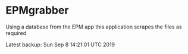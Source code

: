 # EPMgrabber
Using a database from the EPM app this application scrapes the files as required


Latest backup: Sun Sep 8 14:21:01 UTC 2019
